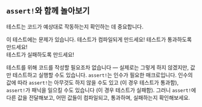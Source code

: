 ## `assert!`와 함께 놀아보기

테스트는 코드가 예상대로 작동하는지 확인하는 데 중요합니다.

이 테스트에는 문제가 있습니다. 테스트가 컴파일되게 만드세요! 테스트가 통과하도록 만드세요!  
테스트가 실패하도록 만드세요!

<div class="hint">
  테스트를 위해 코드를 작성할 필요조차 없습니다 — 실제로는 그렇게 하지 않겠지만, 값만 테스트하고 실행할 수도 있습니다.  
  <code>assert!</code>는 인수가 필요한 매크로입니다.  
  인수의 값에 따라 <code>assert!</code>는 아무것도 하지 않을 수도 있고 (이 경우 테스트가 통과함), <code>assert!</code>가 패닉을 일으킬 수도 있습니다 (이 경우 테스트가 실패함).  
  그러니 <code>assert!</code>에 다른 값을 전달해보고, 어떤 값들이 컴파일되고, 통과하며, 실패하는지 확인해보세요.
</div>